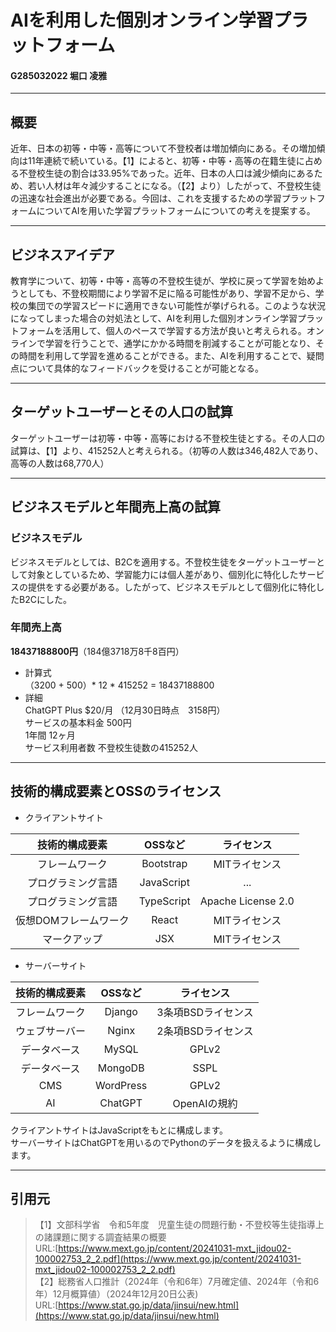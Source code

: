 # AIを利用した個別オンライン学習プラットフォーム

#### G285032022 堀口 凌雅

---

## 概要

近年、日本の初等・中等・高等について不登校者は増加傾向にある。その増加傾向は11年連続で続いている。【1】によると、初等・中等・高等の在籍生徒に占める不登校生徒の割合は33.95%であった。近年、日本の人口は減少傾向にあるため、若い人材は年々減少することになる。（【2】より）したがって、不登校生徒の迅速な社会進出が必要である。今回は、これを支援するための学習プラットフォームについてAIを用いた学習プラットフォームについての考えを提案する。

---

## ビジネスアイデア

教育学について、初等・中等・高等の不登校生徒が、学校に戻って学習を始めようとしても、不登校期間により学習不足に陥る可能性があり、学習不足から、学校の集団での学習スピードに適用できない可能性が挙げられる。このような状況になってしまった場合の対処法として、AIを利用した個別オンライン学習プラットフォームを活用して、個人のペースで学習する方法が良いと考えられる。オンラインで学習を行うことで、通学にかかる時間を削減することが可能となり、その時間を利用して学習を進めることができる。また、AIを利用することで、疑問点について具体的なフィードバックを受けることが可能となる。

---

## ターゲットユーザーとその人口の試算

ターゲットユーザーは初等・中等・高等における不登校生徒とする。その人口の試算は、【1】より、415252人と考えられる。（初等の人数は346,482人であり、高等の人数は68,770人）

---

## ビジネスモデルと年間売上高の試算

### ビジネスモデル

ビジネスモデルとしては、B2Cを適用する。不登校生徒をターゲットユーザーとして対象としているため、学習能力には個人差があり、個別化に特化したサービスの提供をする必要がある。したがって、ビジネスモデルとして個別化に特化したB2Cにした。

### 年間売上高

**18437188800円**（184億3718万8千8百円）

- 計算式  
（3200 + 500）* 12 * 415252 = 18437188800
- 詳細  
ChatGPT Plus $20/月 （12月30日時点　3158円）  
サービスの基本料金 500円  
1年間 12ヶ月  
サービス利用者数 不登校生徒数の415252人

---

## 技術的構成要素とOSSのライセンス

- クライアントサイト

|技術的構成要素|OSSなど|ライセンス|
|:---:|:---:|:---:|
|フレームワーク|Bootstrap|MITライセンス|
|プログラミング言語|JavaScript|...|
|プログラミング言語|TypeScript|Apache License 2.0|
|仮想DOMフレームワーク|React|MITライセンス|
|マークアップ|JSX|MITライセンス|

- サーバーサイト

|技術的構成要素|OSSなど|ライセンス|
|:---:|:---:|:---:|
|フレームワーク|Django|3条項BSDライセンス|
|ウェブサーバー|Nginx|2条項BSDライセンス|
|データベース|MySQL|GPLv2|
|データベース|MongoDB|SSPL|
|CMS|WordPress|GPLv2|
|AI|ChatGPT|OpenAIの規約|

クライアントサイトはJavaScriptをもとに構成します。  
サーバーサイトはChatGPTを用いるのでPythonのデータを扱えるように構成します。

---

## 引用元
>【1】文部科学省　令和5年度　児童生徒の問題行動・不登校等生徒指導上の諸課題に関する調査結果の概要  
>URL:[https://www.mext.go.jp/content/20241031-mxt_jidou02-100002753_2_2.pdf](https://www.mext.go.jp/content/20241031-mxt_jidou02-100002753_2_2.pdf)  
>【2】総務省人口推計（2024年（令和6年）7月確定値、2024年（令和6年）12月概算値）（2024年12月20日公表)  
>URL:[https://www.stat.go.jp/data/jinsui/new.html](https://www.stat.go.jp/data/jinsui/new.html)  


